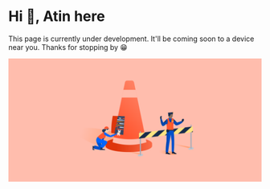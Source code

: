 # Hi 👋, Atin here

This page is currently under development. It'll be coming soon to a device near you. Thanks for stopping by 😁

![maintenance-message](img/scheduled-maintenance-message-examples-and-inspiration0a@3x-1560x760.png)
